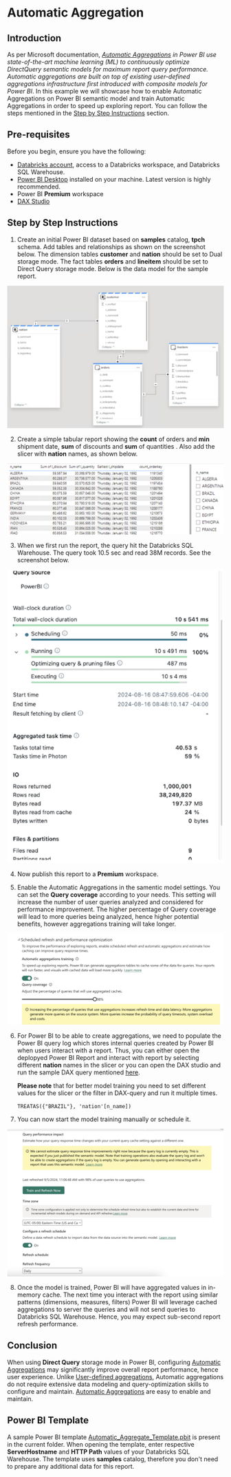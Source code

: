 # Automatic Aggregation
## Introduction
As per Microsoft documentation, _[Automatic Aggregations](https://learn.microsoft.com/en-us/power-bi/enterprise/aggregations-auto) in Power BI use state-of-the-art machine learning (ML) to continuously optimize DirectQuery semantic models for maximum report query performance. Automatic aggregations are built on top of existing user-defined aggregations infrastructure first introduced with composite models for Power BI_.
In this example we will showcase how to enable Automatic Aggregations on Power BI semantic model and train Automatic Aggregations in order to speed up exploring report. You can follow the steps mentioned in the [Step by Step Instructions](#step-by-step-instructions) section.

## Pre-requisites

Before you begin, ensure you have the following:

- [Databricks account](https://databricks.com/), access to a Databricks workspace, and Databricks SQL Warehouse. 
- [Power BI Desktop](https://powerbi.microsoft.com/desktop/) installed on your machine. Latest version is highly recommended.
- Power BI **Premium** workspace
- [DAX Studio](https://daxstudio.org/)

  
## Step by Step Instructions
1. Create an initial Power BI dataset based on **samples** catalog, **tpch** schema. Add tables and relationships as shown on the screenshot below. The dimension tables **customer** and **nation** should be set to Dual storage mode. The fact tables **orders** and **lineitem** should be set to Direct Query storage mode. Below is the data model for the sample report.

![sample report](./images/DataModel.png)

2. Create a simple tabular report showing the **count** of orders and **min** shipment date, **sum** of discounts and **sum** of quantities . Also add the slicer with **nation** names, as shown below.

![sample report](./images/DQ_Report_1.png)


3. When we first run the report, the query hit the Databricks SQL Warehouse. The query took 10.5 sec and read 38M records. See the screenshot below. 

![sample report](./images/DBSQL_DQ.png)


4. Now publish this report to a **Premium** workspace.

5. Enable the Automatic Aggregations in the samentic model settings. You can set the **Query coverage** according to your needs. This setting will increase the number of user queries analyzed and considered for performance improvement. The higher percentage of Query coverage will lead to more queries being analyzed, hence higher potential benefits, however aggregations training will take longer. 

![sample report](./images/AAenablement.png)

6. For Power BI to be able to create aggregations, we need to populate the Power BI query log which stores internal queries created by Power BI when users interact with a report. Thus, you can either open the deplopyed Power BI Report and interact with report by selecting different **nation** names in the slicer or you can open the DAX studio and run the sample DAX query mentioned [here](./DAX/Dax_query).
   
    **Please note** that for better model training you need to set different values for the slicer or the filter in DAX-query and run it multiple times.
    ```
    TREATAS({"BRAZIL"}, 'nation'[n_name])
    ```

7. You can now start the model training manually or schedule it.

![sample report](./images/TrainAA.png)
   
8. Once the model is trained, Power BI will have aggregated values in in-memory cache. The next time you interact with the report using similar patterns (dimensions, measures, filters) Power BI will leverage cached aggregations to server the queries and will not send queries to Databricks SQL Warehouse. Hence, you may expect sub-second report refresh performance. 

## Conclusion
When using **Direct Query** storage mode in Power BI, configuring [Automatic Aggregations](https://learn.microsoft.com/en-us/power-bi/enterprise/aggregations-auto) may significantly improve overall 
report performance, hence user experience. Unlike [User-defined aggregations](https://learn.microsoft.com/en-us/power-bi/transform-model/aggregations-advanced), Automatic aggregations do not require extensive data modeling and query-optimization skills to configure and maintain. [Automatic Aggregations](https://learn.microsoft.com/en-us/power-bi/enterprise/aggregations-auto) are easy to enable and maintain.

## Power BI Template 

A sample Power BI template [Automatic_Aggregate_Template.pbit](./Automatic_Aggregations.pbit) is present in the current folder. When opening the template, enter respective **ServerHostname** and **HTTP Path** values of your Databricks SQL Warehouse. The template uses **samples** catalog, therefore you don't need to prepare any additional data for this report.

